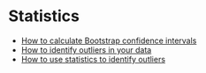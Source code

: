# Statistics

- [How to calculate Bootstrap confidence intervals](https://machinelearningmastery.com/calculate-bootstrap-confidence-intervals-machine-learning-results-python/)
- [How to identify outliers in your data](https://machinelearningmastery.com/how-to-identify-outliers-in-your-data/)
- [How to use statistics to identify outliers](https://machinelearningmastery.com/how-to-use-statistics-to-identify-outliers-in-data/)